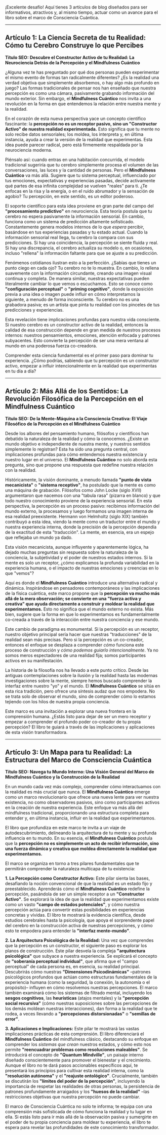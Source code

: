 ¡Excelente desafío! Aquí tienes 3 artículos de blog diseñados para ser informativos, atractivos y, al mismo tiempo, actuar como un avance para el libro sobre el marco de Consciencia Cuántica.

---

## Artículo 1: La Ciencia Secreta de tu Realidad: Cómo tu Cerebro Construye lo que Percibes

**Título SEO:** **Descubre el Constructor Activo de tu Realidad: La Neurociencia Detrás de la Percepción y el Mindfulness Cuántico**

¿Alguna vez te has preguntado por qué dos personas pueden experimentar el mismo evento de formas tan radicalmente diferentes? ¿Es la realidad una verdad objetiva que simplemente absorbemos, o hay algo más profundo en juego? Las formas tradicionales de pensar nos han enseñado que nuestra percepción es como una cámara, pasivamente grabando información del mundo exterior. Sin embargo, el **Mindfulness Cuántico** nos invita a una revolución en la forma en que entendemos la relación entre nuestra mente y la realidad.

En el corazón de esta nueva perspectiva yace un concepto científico fascinante: la **percepción no es un receptor pasivo, sino un "Constructor Activo" de nuestra realidad experimentada.** Esto significa que tu mente no solo recibe datos sensoriales; los moldea, los interpreta y, en última instancia, ayuda a crear la versión de la realidad que experimentas. Esta idea puede parecer radical, pero está firmemente respaldada por la neurociencia moderna.

Piénsalo así: cuando entras en una habitación concurrida, el modelo tradicional sugeriría que tu cerebro simplemente procesa el volumen de las conversaciones, las luces y la cantidad de personas. Pero el **Mindfulness Cuántico** va más allá. Sugiere que tu sistema perceptual, influenciado por tus emociones, expectativas y experiencias pasadas, decide activamente qué partes de esa infinita complejidad se vuelven "reales" para ti. ¿Te enfocas en la risa y la energía, o en el ruido abrumador y la sensación de agobio? Tu percepción, en este sentido, es un editor poderoso.

El soporte científico para esta idea proviene en gran parte del campo del **"procesamiento predictivo"** en neurociencia. Esta teoría postula que tu cerebro no espera pasivamente la información sensorial. En cambio, funciona como un sistema de predicción altamente sofisticado. Constantemente genera modelos internos de lo que *espera* percibir, basándose en tus experiencias pasadas y tu estado actual. Cuando la información sensorial real llega, tu cerebro la compara con sus predicciones. Si hay una coincidencia, la percepción se siente fluida y real. Si hay una discrepancia, el cerebro actualiza su modelo o, en ocasiones, incluso "rellena" la información faltante para que se ajuste a su predicción.

Fenómenos cotidianos ilustran esto a la perfección. ¿Sabías que tienes un punto ciego en cada ojo? Tu cerebro no te lo muestra. En cambio, lo rellena suavemente con la información circundante, creando una imagen visual continua y completa. De manera similar, nuestras expectativas pueden literalmente cambiar lo que vemos o escuchamos. Esto se conoce como **"configuración perceptual"** o **"priming cognitivo"**, donde la exposición previa a una idea o imagen puede influir en cómo interpretamos la siguiente, a menudo de forma inconsciente. Tu cerebro no es una grabadora pasiva; es un artista que pinta tu realidad con los pinceles de tus predicciones y experiencias.

Esta revelación tiene implicaciones profundas para nuestra vida consciente. Si nuestro cerebro es un constructor activo de la realidad, entonces la calidad de esa construcción depende en gran medida de nuestros procesos internos: nuestros pensamientos, emociones, atención enfocada y patrones subyacentes. Esto convierte la percepción de ser una mera ventana al mundo en una poderosa fuerza co-creadora.

Comprender esta ciencia fundamental es el primer paso para dominar tu experiencia. ¿Cómo podrías, sabiendo que tu percepción es un constructor activo, empezar a influir intencionalmente en la realidad que experimentas en tu día a día?

---

## Artículo 2: Más Allá de los Sentidos: La Revolución Filosófica de la Percepción en el Mindfulness Cuántico

**Título SEO:** **De la Mente-Máquina a la Consciencia Creativa: El Viaje Filosófico de la Percepción en el Mindfulness Cuántico**

Desde los albores del pensamiento humano, filósofos y científicos han debatido la naturaleza de la realidad y cómo la conocemos. ¿Existe un mundo objetivo e independiente de nuestra mente, y nuestros sentidos simplemente lo registran? Esta ha sido una pregunta central, con implicaciones profundas para cómo entendemos nuestra existencia y nuestro lugar en el universo. El **Mindfulness Cuántico** no solo aborda esta pregunta, sino que propone una respuesta que redefine nuestra relación con la realidad.

Históricamente, la visión dominante, a menudo llamada **"punto de vista mecanicista"** o **"sistema receptivo"**, ha postulado que la mente es como una máquina de grabación. Filósofos como John Locke (siglo XVII) argumentaron que nacemos con una "tabula rasa" (pizarra en blanco) y que todo nuestro conocimiento proviene de la experiencia sensorial. En esta perspectiva, la percepción es un proceso pasivo: recibimos información del mundo externo, la procesamos y luego formamos una imagen interna de esa realidad preexistente. Hermann von Helmholtz (siglo XIX) también contribuyó a esta idea, viendo la mente como un traductor entre el mundo y nuestra experiencia interna, donde la precisión de la percepción dependía de la exactitud de esta "traducción". La mente, en esencia, era un espejo que reflejaba un mundo ya dado.

Esta visión mecanicista, aunque influyente y aparentemente lógica, ha dejado muchas preguntas sin respuesta sobre la naturaleza de la conciencia, la subjetividad y el poder de nuestros estados internos. Si la mente es solo un receptor, ¿cómo explicamos la profunda variabilidad en la experiencia humana, o el impacto de nuestras emociones y creencias en lo que "vemos"?

Aquí es donde el **Mindfulness Cuántico** introduce una alternativa radical y dinámica. Inspirándose en pensadores contemporáneos y las implicaciones de la física cuántica, este marco propone que la **percepción va mucho más allá de la mera observación; se convierte en una "fuerza activa y creativa" que ayuda directamente a construir y moldear la realidad que experimentamos.** Esto no significa que el mundo externo no exista. Más bien, sugiere que la forma en que lo experimentamos es fundamentalmente co-creada a través de la interacción entre nuestra conciencia y ese mundo.

Este cambio de paradigma es monumental. Si la percepción es un receptor, nuestro objetivo principal sería hacer que nuestras "traducciones" de la realidad sean más precisas. Pero si la percepción es un co-creador, entonces el enfoque se desplaza a comprender *cómo* funciona este proceso de construcción y *cómo podemos guiarlo intencionalmente*. Ya no somos meros espectadores de una realidad fija; somos participantes activos en su manifestación.

La historia de la filosofía nos ha llevado a este punto crítico. Desde las antiguas contemplaciones sobre la ilusión y la realidad hasta las modernas investigaciones sobre la mente, siempre hemos buscado comprender la interfaz entre nuestro "yo" y el mundo. El **Mindfulness Cuántico** se sitúa en esta rica tradición, pero ofrece una síntesis audaz que nos empodera. No se trata solo de observar el mundo, sino de comprender cómo lo estamos tejiendo con los hilos de nuestra propia conciencia.

Este marco es una invitación a explorar una nueva frontera en la comprensión humana. ¿Estás listo para dejar de ser un mero receptor y empezar a comprender el profundo poder co-creador de tu propia percepción? El libro te guiará a través de las implicaciones y aplicaciones de esta visión transformadora.

---

## Artículo 3: Un Mapa para tu Realidad: La Estructura del Marco de Consciencia Cuántica

**Título SEO:** **Navega tu Mundo Interno: Una Visión General del Marco de Mindfulness Cuántico y la Construcción de la Realidad**

En un mundo cada vez más complejo, comprender cómo interactuamos con la realidad es más crucial que nunca. El **Mindfulness Cuántico** emerge como un marco revolucionario que ofrece una nueva lente para ver nuestra existencia, no como observadores pasivos, sino como participantes activos en la creación de nuestra experiencia. Este enfoque va más allá del mindfulness tradicional, proporcionando una estructura completa para entender y, en última instancia, influir en la realidad que experimentamos.

El libro que profundiza en este marco te invita a un viaje de autodescubrimiento, delineando la arquitectura de tu mente y su profunda influencia en tu mundo. En su esencia, el **Mindfulness Cuántico** postula que la **percepción no es simplemente un acto de recibir información, sino una fuerza dinámica y creativa que moldea directamente la realidad que experimentamos.**

El marco se organiza en torno a tres pilares fundamentales que te permitirán comprender la naturaleza multicapa de tu existencia:

**1. La Percepción como Constructor Activo:**
Este pilar sienta las bases, desafiando la noción convencional de que la realidad es un estado fijo y preestablecido. Aprenderás cómo el **Mindfulness Cuántico** redefine la percepción, pasándola de ser un simple receptor a un **"Constructor Activo"**. Se explorará la idea de que la realidad que experimentamos existe como un vasto **"campo de estados potenciales"**, y cómo nuestra percepción actúa para convertir estas posibilidades en experiencias concretas y vívidas. El libro te mostrará la evidencia científica, desde estudios cerebrales hasta la psicología, que apoya el sorprendente papel del cerebro en la construcción activa de nuestras percepciones, y cómo esto te empodera para entender la **"interfaz mente-mundo"**.

**2. La Arquitectura Psicológica de la Realidad:**
Una vez que comprendes que la percepción es un constructor, el siguiente paso es explorar los planos de construcción. Este pilar desvela la compleja **"arquitectura psicológica"** que subyace a nuestra experiencia. Se explicará el concepto de **"soberanía perceptual individual"**, que afirma que el "campo perceptual" de cada persona es, en esencia, su realidad principal. Descubrirás cómo nuestras **"Dimensiones Psicodinámicas"** –patrones psicológicos profundos que actúan como estructuras fundamentales de la experiencia humana (como la seguridad, la conexión, la autonomía o el propósito)– influyen en cómo resolvemos nuestras percepciones. El marco también examinará cómo los sistemas de filtrado mental, incluyendo los **sesgos cognitivos**, las **heurísticas** (atajos mentales) y la **"percepción social recursiva"** (cómo nuestras suposiciones sobre las percepciones de los demás moldean nuestras interacciones), dan forma a la realidad que te rodea, a veces llevando a **"percepciones distorsionadas"** o **"semillas de error"**.

**3. Aplicaciones e Implicaciones:**
Este pilar te mostrará las vastas implicaciones prácticas de esta comprensión. El libro diferenciará el **Mindfulness Cuántico** del mindfulness clásico, destacando su enfoque en comprender los *sistemas que crean* nuestros estados, y cómo esto nos permite **"reencuadrar problemas como resoluciones maleables"**. Se introducirá el concepto de **"Quantum Mindville"**, un paisaje interno diseñado conscientemente para promover el bienestar y el crecimiento. Aunque el libro no te dará pasos accionables específicos aquí, te presentará los principios para cultivar esta realidad interna, como la **"resolución autónoma"** y el **"reajuste ontológico"**. Crucialmente, también se discutirán los **"límites del poder de la percepción"**, incluyendo la importancia de respetar las realidades de otras personas, la persistencia de patrones profundamente arraigados y los **"huesos de la realidad"** –las restricciones objetivas que nuestra percepción no puede cambiar.

El marco de Consciencia Cuántica no solo te informa; te equipa con una comprensión más sofisticada de cómo funciona la realidad y tu lugar en ella. Si estás listo para ir más allá de la observación pasiva y sumergirte en el poder de tu propia conciencia para moldear tu experiencia, el libro te espera para revelar las profundidades de este conocimiento transformador.